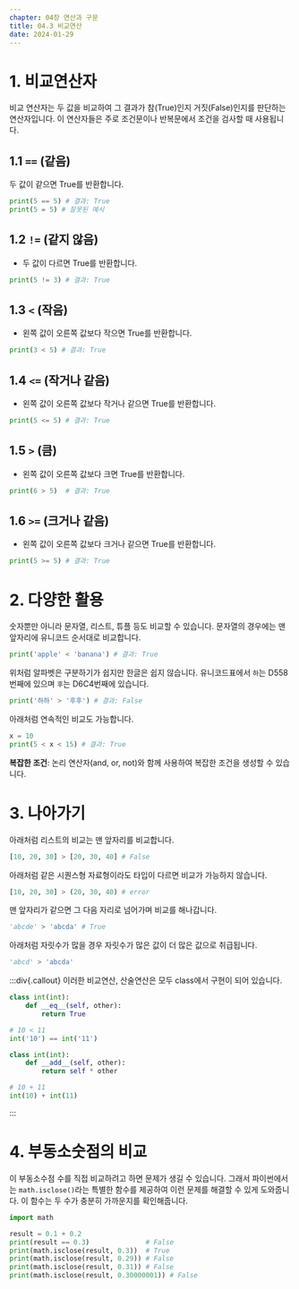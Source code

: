 ```yaml
---
chapter: 04장 연산과 구문
title: 04.3 비교연산
date: 2024-01-29
---
```


# 1. 비교연산자

비교 연산자는 두 값을 비교하여 그 결과가 참(True)인지 거짓(False)인지를 판단하는 연산자입니다. 이 연산자들은 주로 조건문이나 반복문에서 조건을 검사할 때 사용됩니다.

## 1.1 **`==` (같음)**

두 값이 같으면 True를 반환합니다.

```python
print(5 == 5) # 결과: True
print(5 = 5) # 잘못된 예시
```

## 1.2 **`!=` (같지 않음)**

- 두 값이 다르면 True를 반환합니다.

```python
print(5 != 3) # 결과: True
```

## 1.3 **`<` (작음)**

- 왼쪽 값이 오른쪽 값보다 작으면 True를 반환합니다.

```python
print(3 < 5) # 결과: True
```

## 1.4 **`<=` (작거나 같음)**

- 왼쪽 값이 오른쪽 값보다 작거나 같으면 True를 반환합니다.

```python
print(5 <= 5) # 결과: True
```

## 1.5 **`>` (큼)**

- 왼쪽 값이 오른쪽 값보다 크면 True를 반환합니다.

```python
print(6 > 5)  # 결과: True

```

## 1.6 **`>=` (크거나 같음)**

- 왼쪽 값이 오른쪽 값보다 크거나 같으면 True를 반환합니다.

```python
print(5 >= 5) # 결과: True
```

# 2. 다양한 활용

숫자뿐만 아니라 문자열, 리스트, 튜플 등도 비교할 수 있습니다. 문자열의 경우에는 맨 앞자리에 유니코드 순서대로 비교합니다.

```python
print('apple' < 'banana') # 결과: True
```

위처럼 알파벳은 구분하기가 쉽지만 한글은 쉽지 않습니다. 유니코드표에서 `하`는 D558번째에 있으며 `후`는 D6C4번째에 있습니다.

```python
print('하하' > '후후') # 결과: False
```

아래처럼 연속적인 비교도 가능합니다.

```python
x = 10
print(5 < x < 15) # 결과: True
```

**복잡한 조건**: 논리 연산자(and, or, not)와 함께 사용하여 복잡한 조건을 생성할 수 있습니다.

# 3. 나아가기

아래처럼 리스트의 비교는 맨 앞자리를 비교합니다.

```python
[10, 20, 30] > [20, 30, 40] # False
```

아래처럼 같은 시퀀스형 자료형이라도 타입이 다르면 비교가 가능하지 않습니다.

```python
[10, 20, 30] > (20, 30, 40) # error
```

맨 앞자리가 같으면 그 다음 자리로 넘어가며 비교를 해나갑니다.

```python
'abcde' > 'abcda' # True
```

아래처럼 자릿수가 많을 경우 자릿수가 많은 값이 더 많은 값으로 취급됩니다.

```python
'abcd' > 'abcda'
```

:::div{.callout}
이러한 비교연산, 산술연산은 모두 class에서 구현이 되어 있습니다.

```python
class int(int):
    def __eq__(self, other):
        return True

# 10 < 11
int('10') == int('11')
```

```python
class int(int):
    def __add__(self, other):
        return self * other

# 10 + 11
int(10) + int(11)
```

:::

# 4. 부동소숫점의 비교

이 부동소수점 수를 직접 비교하려고 하면 문제가 생길 수 있습니다. 그래서 파이썬에서는 `math.isclose()`라는 특별한 함수를 제공하여 이런 문제를 해결할 수 있게 도와줍니다. 이 함수는 두 수가 충분히 가까운지를 확인해줍니다.

```python
import math

result = 0.1 + 0.2
print(result == 0.3)              # False
print(math.isclose(result, 0.3))  # True
print(math.isclose(result, 0.29)) # False
print(math.isclose(result, 0.31)) # False
print(math.isclose(result, 0.30000001)) # False
```

